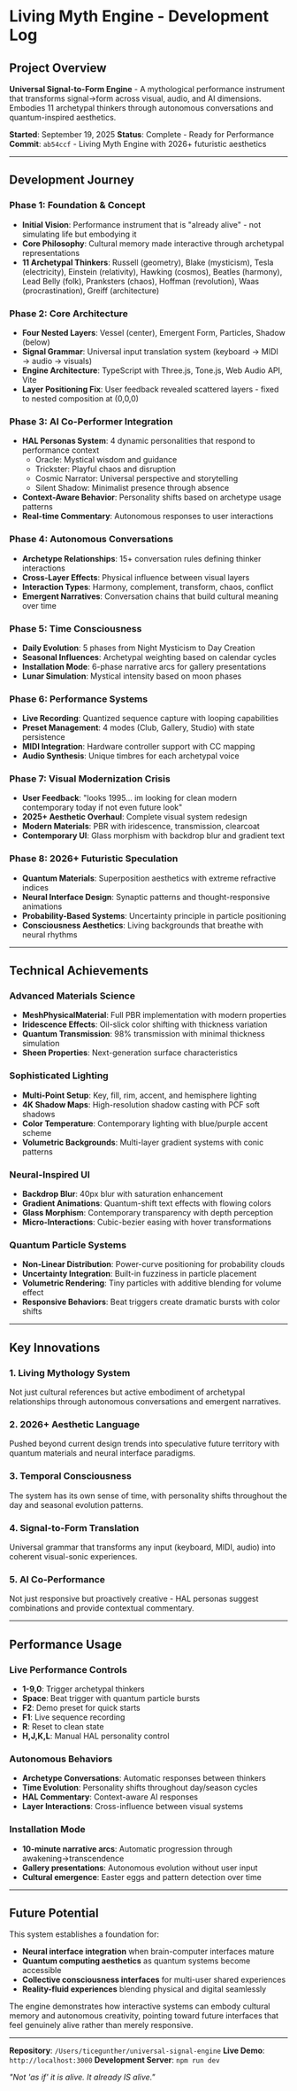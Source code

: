 # Living Myth Engine - Development Log

## Project Overview
**Universal Signal-to-Form Engine** - A mythological performance instrument that transforms signal→form across visual, audio, and AI dimensions. Embodies 11 archetypal thinkers through autonomous conversations and quantum-inspired aesthetics.

**Started**: September 19, 2025
**Status**: Complete - Ready for Performance
**Commit**: `ab54ccf` - Living Myth Engine with 2026+ futuristic aesthetics

---

## Development Journey

### Phase 1: Foundation & Concept
- **Initial Vision**: Performance instrument that is "already alive" - not simulating life but embodying it
- **Core Philosophy**: Cultural memory made interactive through archetypal representations
- **11 Archetypal Thinkers**: Russell (geometry), Blake (mysticism), Tesla (electricity), Einstein (relativity), Hawking (cosmos), Beatles (harmony), Lead Belly (folk), Pranksters (chaos), Hoffman (revolution), Waas (procrastination), Greiff (architecture)

### Phase 2: Core Architecture
- **Four Nested Layers**: Vessel (center), Emergent Form, Particles, Shadow (below)
- **Signal Grammar**: Universal input translation system (keyboard → MIDI → audio → visuals)
- **Engine Architecture**: TypeScript with Three.js, Tone.js, Web Audio API, Vite
- **Layer Positioning Fix**: User feedback revealed scattered layers - fixed to nested composition at (0,0,0)

### Phase 3: AI Co-Performer Integration
- **HAL Personas System**: 4 dynamic personalities that respond to performance context
  - Oracle: Mystical wisdom and guidance
  - Trickster: Playful chaos and disruption
  - Cosmic Narrator: Universal perspective and storytelling
  - Silent Shadow: Minimalist presence through absence
- **Context-Aware Behavior**: Personality shifts based on archetype usage patterns
- **Real-time Commentary**: Autonomous responses to user interactions

### Phase 4: Autonomous Conversations
- **Archetype Relationships**: 15+ conversation rules defining thinker interactions
- **Cross-Layer Effects**: Physical influence between visual layers
- **Interaction Types**: Harmony, complement, transform, chaos, conflict
- **Emergent Narratives**: Conversation chains that build cultural meaning over time

### Phase 5: Time Consciousness
- **Daily Evolution**: 5 phases from Night Mysticism to Day Creation
- **Seasonal Influences**: Archetypal weighting based on calendar cycles
- **Installation Mode**: 6-phase narrative arcs for gallery presentations
- **Lunar Simulation**: Mystical intensity based on moon phases

### Phase 6: Performance Systems
- **Live Recording**: Quantized sequence capture with looping capabilities
- **Preset Management**: 4 modes (Club, Gallery, Studio) with state persistence
- **MIDI Integration**: Hardware controller support with CC mapping
- **Audio Synthesis**: Unique timbres for each archetypal voice

### Phase 7: Visual Modernization Crisis
- **User Feedback**: "looks 1995... im looking for clean modern contemporary today if not even future look"
- **2025+ Aesthetic Overhaul**: Complete visual system redesign
- **Modern Materials**: PBR with iridescence, transmission, clearcoat
- **Contemporary UI**: Glass morphism with backdrop blur and gradient text

### Phase 8: 2026+ Futuristic Speculation
- **Quantum Materials**: Superposition aesthetics with extreme refractive indices
- **Neural Interface Design**: Synaptic patterns and thought-responsive animations
- **Probability-Based Systems**: Uncertainty principle in particle positioning
- **Consciousness Aesthetics**: Living backgrounds that breathe with neural rhythms

---

## Technical Achievements

### Advanced Materials Science
- **MeshPhysicalMaterial**: Full PBR implementation with modern properties
- **Iridescence Effects**: Oil-slick color shifting with thickness variation
- **Quantum Transmission**: 98% transmission with minimal thickness simulation
- **Sheen Properties**: Next-generation surface characteristics

### Sophisticated Lighting
- **Multi-Point Setup**: Key, fill, rim, accent, and hemisphere lighting
- **4K Shadow Maps**: High-resolution shadow casting with PCF soft shadows
- **Color Temperature**: Contemporary lighting with blue/purple accent scheme
- **Volumetric Backgrounds**: Multi-layer gradient systems with conic patterns

### Neural-Inspired UI
- **Backdrop Blur**: 40px blur with saturation enhancement
- **Gradient Animations**: Quantum-shift text effects with flowing colors
- **Glass Morphism**: Contemporary transparency with depth perception
- **Micro-Interactions**: Cubic-bezier easing with hover transformations

### Quantum Particle Systems
- **Non-Linear Distribution**: Power-curve positioning for probability clouds
- **Uncertainty Integration**: Built-in fuzziness in particle placement
- **Volumetric Rendering**: Tiny particles with additive blending for volume effect
- **Responsive Behaviors**: Beat triggers create dramatic bursts with color shifts

---

## Key Innovations

### 1. **Living Mythology System**
Not just cultural references but active embodiment of archetypal relationships through autonomous conversations and emergent narratives.

### 2. **2026+ Aesthetic Language**
Pushed beyond current design trends into speculative future territory with quantum materials and neural interface paradigms.

### 3. **Temporal Consciousness**
The system has its own sense of time, with personality shifts throughout the day and seasonal evolution patterns.

### 4. **Signal-to-Form Translation**
Universal grammar that transforms any input (keyboard, MIDI, audio) into coherent visual-sonic experiences.

### 5. **AI Co-Performance**
Not just responsive but proactively creative - HAL personas suggest combinations and provide contextual commentary.

---

## Performance Usage

### Live Performance Controls
- **1-9,0**: Trigger archetypal thinkers
- **Space**: Beat trigger with quantum particle bursts
- **F2**: Demo preset for quick starts
- **F1**: Live sequence recording
- **R**: Reset to clean state
- **H,J,K,L**: Manual HAL personality control

### Autonomous Behaviors
- **Archetype Conversations**: Automatic responses between thinkers
- **Time Evolution**: Personality shifts throughout day/season cycles
- **HAL Commentary**: Context-aware AI responses
- **Layer Interactions**: Cross-influence between visual systems

### Installation Mode
- **10-minute narrative arcs**: Automatic progression through awakening→transcendence
- **Gallery presentations**: Autonomous evolution without user input
- **Cultural emergence**: Easter eggs and pattern detection over time

---

## Future Potential

This system establishes a foundation for:
- **Neural interface integration** when brain-computer interfaces mature
- **Quantum computing aesthetics** as quantum systems become accessible
- **Collective consciousness interfaces** for multi-user shared experiences
- **Reality-fluid experiences** blending physical and digital seamlessly

The engine demonstrates how interactive systems can embody cultural memory and autonomous creativity, pointing toward future interfaces that feel genuinely alive rather than merely responsive.

---

**Repository**: `/Users/ticegunther/universal-signal-engine`
**Live Demo**: `http://localhost:3000`
**Development Server**: `npm run dev`

*"Not 'as if' it is alive. It already IS alive."*